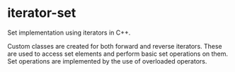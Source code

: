 # iterator-set
Set implementation using iterators in C++.

Custom classes are created for both forward and reverse iterators. These are used to access set elements and perform basic set operations on them. Set operations are implemented by the use of overloaded operators.

